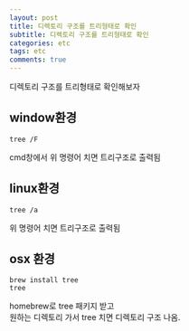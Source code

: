 ```yaml
---
layout: post
title: 디렉토리 구조를 트리형태로 확인
subtitle: 디렉토리 구조를 트리형태로 확인
categories: etc
tags: etc
comments: true
---
```


디렉토리 구조를 트리형태로 확인해보자

## window환경
```
tree /F
```
cmd창에서 위 명령어 치면 트리구조로 출력됨

## linux환경
```
tree /a 
```
위 명령어 치면 트리구조로 출력됨

## osx 환경
``` 
brew install tree
tree
```
homebrew로 tree 패키지 받고  
원하는 디렉토리 가서 tree 치면 디렉토리 구조 나옴.